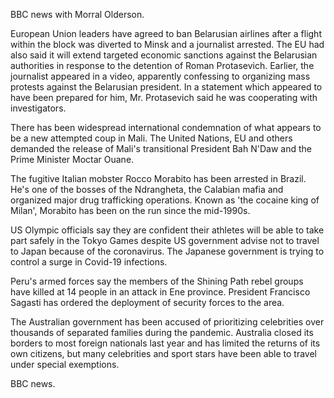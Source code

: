 BBC news with Morral Olderson.

European Union leaders have agreed to ban Belarusian airlines after a flight within the block was diverted to Minsk and a journalist arrested. The EU had also said it will extend targeted economic sanctions against the Belarusian authorities in response to the detention of Roman Protasevich. Earlier, the journalist appeared in a video, apparently confessing to organizing mass protests against the Belarusian president. In a statement which appeared to have been prepared for him, Mr. Protasevich said he was cooperating with investigators.

There has been widespread international condemnation of what appears to be a new attempted coup in Mali. The United Nations, EU and others demanded the release of Mali's transitional President Bah N'Daw and the Prime Minister Moctar Ouane.

The fugitive Italian mobster Rocco Morabito has been arrested in Brazil. He's one of the bosses of the Ndrangheta, the Calabian mafia and organized major drug trafficking operations. Known as 'the cocaine king of Milan', Morabito has been on the run since the mid-1990s.

US Olympic officials say they are confident their athletes will be able to take part safely in the Tokyo Games despite US government advise not to travel to Japan because of the coronavirus. The Japanese government is trying to control a surge in Covid-19 infections.

Peru's armed forces say the members of the Shining Path rebel groups have killed at 14 people in an attack in  Ene province. President Francisco Sagasti has ordered the deployment of security forces to the area.

The Australian government has been accused of prioritizing celebrities over thousands of separated families during the pandemic. Australia closed its borders to most foreign nationals last year and has limited the returns of its own citizens, but many celebrities and sport stars have been able to travel under special exemptions.  

BBC news.
